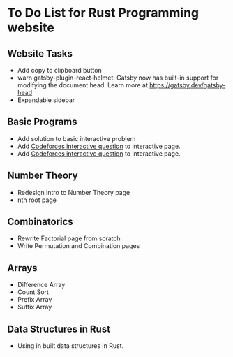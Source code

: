 # To Do List for Rust Programming website

## Website Tasks

* Add copy to clipboard button
* warn gatsby-plugin-react-helmet: Gatsby now has built-in support for modifying the document head. Learn more at https://gatsby.dev/gatsby-head
* Expandable sidebar

## Basic Programs

* Add solution to basic interactive problem
* Add [Codeforces interactive question](https://codeforces.com/problemset/problem/1807/E) to interactive page.
* Add [Codeforces interactive question](https://codeforces.com/problemset/problem/1780/D) to interactive page.

## Number Theory

* Redesign intro to Number Theory page
* nth root page

## Combinatorics

* Rewrite Factorial page from scratch
* Write Permutation and Combination pages

## Arrays

* Difference Array
* Count Sort
* Prefix Array
* Suffix Array

## Data Structures in Rust

* Using in built data structures in Rust.

